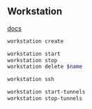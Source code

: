 Workstation
-

[docs](https://cloud.google.com/workstations/docs)

````sh
workstation create

workstation start
workstation stop
workstation delete $name

workstation ssh

workstation start-tunnels
workstation stop-tunnels

````
